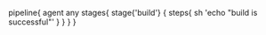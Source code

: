 
pipeline{
   agent any 
       stages{
           stage{'build'} {
                steps{
                  sh 'echo "build is successful"'
                  }
                }
             }
         }
    